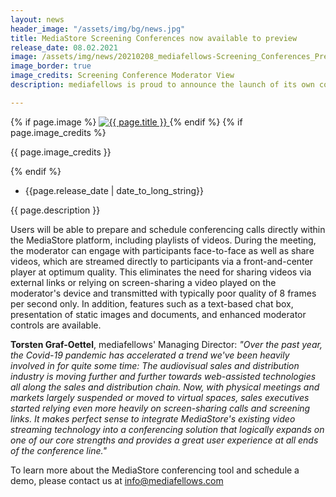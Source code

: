 ```yaml
---
layout: news
header_image: "/assets/img/bg/news.jpg"
title: MediaStore Screening Conferences now available to preview
release_date: 08.02.2021
image: /assets/img/news/20210208_mediafellows-Screening_Conferences_Press_Release.jpg
image_border: true
image_credits: Screening Conference Moderator View
description: mediafellows is proud to announce the launch of its own conferencing tool, combining the "talking head" video conferencing functionality offered by many software players with the unique ability to stream promo and screener videos directly to participants, leveraging MediaStore's well-established and highly secure multi-bitrate video streaming engine. With this functionality, mediafellows aims to provide those reliant on conferencing technology with an added value unique to MediaStore, resulting in a one-stop tool to personally present exciting content to content buyers in a compelling and technically frictionless manner.

---
```


<div class="row">
    <div class="col-xl-4 col-lg-4 col-md-12">
        <div class="s-details-img mb-30">
          {% if page.image %}
          <a href="{{ page.image }}" class="view">
            <img src="{{ page.image }}" class="border" alt="{{ page.title }}">  
          </a>
          {% endif %}
          {% if page.image_credits %}
          <p>{{ page.image_credits }}</p>
          {% endif %}
        </div>
    </div>
    <div class="col-xl-8 col-lg-8 col-md-12">
        <div class="service-details mb-40">
          <div class="meta-info">
              <ul>
                  <li class="posts-time">{{page.release_date | date_to_long_string}}</li>
              </ul>
          </div>
          <p>{{ page.description }}</p>
        </div>
    </div>
</div>
<div class="row">
    <div class="col-xl-12 col-lg-12">
        <div class="service-details mb-40">
          <p>
Users will be able to prepare and schedule conferencing calls directly within the MediaStore platform, including playlists of videos. During the meeting, the moderator can engage with participants face-to-face as well as share videos, which are streamed directly to participants via a front-and-center player at optimum quality. This eliminates the need for sharing videos via external links or relying on screen-sharing a video played on the moderator's device and transmitted with typically poor quality of 8 frames per second only. In addition, features such as a text-based chat box, presentation of static images and documents, and enhanced moderator controls are available.
          </p>
          <p>
<strong>Torsten Graf-Oettel</strong>, mediafellows' Managing Director: <i>"Over the past year, the Covid-19 pandemic has accelerated a trend we've been heavily involved in for quite some time: The audiovisual sales and distribution industry is moving further and further towards web-assisted technologies all along the sales and distribution chain. Now, with physical meetings and markets largely suspended or moved to virtual spaces, sales executives started relying even more heavily on screen-sharing calls and screening links. It makes perfect sense to integrate MediaStore's existing video streaming technology into a conferencing solution that logically expands on one of our core strengths and provides a great user experience at all ends of the conference line."</i>
          </p>
          <p>
To learn more about the MediaStore conferencing tool and schedule a demo, please contact us at <a href="mailto:info@mediafellows.com">info@mediafellows.com</a>
          </p>
        </div>
    </div>
</div>

